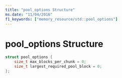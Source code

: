 ```yaml
---
title: "pool_options Structure"
ms.date: "11/04/2016"
f1_keywords: ["memory_resource/std::pool_options"]
---
```

# pool_options Structure

```cpp
struct pool_options {
    size_t max_blocks_per_chunk = 0;
    size_t largest_required_pool_block = 0;
};
```
